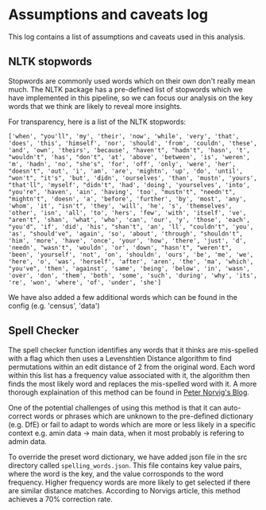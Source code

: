 # Assumptions and caveats log

This log contains a list of assumptions and caveats used in this analysis.

## NLTK stopwords

Stopwords are commonly used words which on their own don't really mean much. The NLTK package has a pre-defined list of stopwords which we have implemented in this pipeline, so we can focus our analysis on the key words that we think are likely to reveal more insights.

For transparency, here is a list of the NLTK stopwords:

`['when', "you'll", 'my', 'their', 'now', 'while', 'very', 'that', 'does', 'this', 'himself', 'nor', 'should', 'from', 'couldn', 'these', 'and', 'own', 'theirs', 'because', "haven't", "hadn't", 'hasn', 't', "wouldn't", 'has', "don't",
'at', 'above', 'between', 'is', 'weren', 'm', 'hadn', 'no', "she's", 'for', 'off', 'only', 'were', 'her', "doesn't",
'out', 'i', 'am', 'are', 'mightn', 'up', 'do', 'until', "won't", "it's", 'but', 'didn', 'ourselves', 'than', 'mustn', 'yours', "that'll", 'myself', "didn't", 'had', 'doing', 'yourselves', 'into', "you're", 'haven', 'ain', 'having', 'too', "mustn't", "needn't", "mightn't", 'doesn', 'a', 'before', 'further', 'by', 'most', 'any', 'whom', 'it', "isn't", 'they', 'will', 'he', 's', 'themselves', 'other', 'isn', 'all', 'to', 'hers', 'few', 'with', 'itself', 've', "aren't", 'shan', 'what', 'who', 'can', 'our', 'y', 'those', 'each', "you'd", 'if', 'did', 'his', "shan't", 'an', 'll', "couldn't", 'you', 'as', "should've", 'again', 'so', 'about', 'through', "shouldn't", 'him', 'more', 'have', 'once', 'your', 'how', 'there', 'just', 'd', 'needn', "wasn't", 'wouldn', 'or', 'down', "hasn't", "weren't", 'been', 'yourself',
'not', 'on', 'shouldn', 'ours', 'be', 'me', 'we', 'here', 'o', 'was', 'herself', 'after', 'aren', 'the', 'ma', 'which', "you've", 'then', 'against', 'same', 'being', 'below', 'in', 'wasn', 'over', 'don', 'them', 'both', 'some', 'such', 'during', 'why', 'its', 're', 'won', 'where', 'of', 'under', 'she']`

We have also added a few additional words which can be found in the config (e.g. 'census', 'data')

## Spell Checker

The spell checker function identifies any words that it thinks are mis-spelled with a flag which then uses a Levenshtien Distance algorithm to find permutations within an edit distance of 2 from the original word. Each word within this list has a frequency value associated with it, the algorithm then finds the most likely word and replaces the mis-spelled word with it. A more thorough explaination of this method can be found in [Peter Norvig's Blog](https://norvig.com/spell-correct.html).

One of the potential challenges of using this method is that it can auto-correct words or phrases which are unknown to the pre-defined dictionary (e.g. DfE) or fail to adapt to words which are more or less likely in a specific context e.g. amin data -> main data, when it most probably is refering to admin data.

To override the preset word dictionary, we have added json file in the src directory called `spelling_words.json`. This file contains key value pairs, where the word is the key, and the value corrosponds to the word frequency. Higher frequency words are more likely to get selected if there are similar distance matches. According to Norvigs article, this method achieves a 70% correction rate. 
